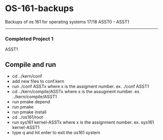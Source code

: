 # OS-161-backups
Backups of os 161 for operating systems 17/18
ASST0 - ASST1

----

### Completed Project 1
ASST1



## Compile and run


- cd ../kern/conf
- add new files to conf.kern
- run ./conf ASSTx where x is the assigment number. ex. ./conf ASST1
- cd ../kern/compile/ASSTx where x is the assugment number. ex. ../kern/compile/ASST1
- run pmake depend
- run pmake
- run pmake install
- cd ../os161/root
- run sys161 kernel-ASSTx where x is the assignment number. ex. sys161 kernel-ASST1
- type q and hit enter to exit the os161 system
